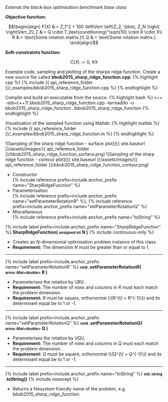 *Extends the black-box optimisation benchmark base class*

**Objective function:**

$$\begin{align}
F(X) &:= Z_1^2 + 100 \left\Vert \left(Z_2, \ldots, Z_N \right) \right\Vert_2\\
Z &:= Q \cdot T_\text{conditioning}^\sqrt{10} \cdot R \cdot X\\
R &:= \text{Some rotation matrix.}\\
Q &:= \text{Some rotation matrix.}
\end{align}$$

**Soft-constraints function:**

$$C(X) := 0, \ \forall X$$

Example code, sampling and plotting of the sharpe ridge function.
Create a new source file called **bbob2015_sharp_ridge_function.cpp**:
{% highlight cpp %}
{% include {{ api_reference_folder }}/_examples/bbob2015_sharp_ridge_function.cpp %}
{% endhighlight %}

Compile and build an executable from the source.
{% highlight bash %}
c++ -std=c++11 bbob2015_sharp_ridge_function.cpp -larmadillo -o bbob2015_sharp_ridge_function
./bbob2015_sharp_ridge_function
{% endhighlight %}

Visualisation of the sampled function using Matlab:
{% highlight matlab %}
{% include {{ api_reference_folder }}/_examples/bbob2015_sharp_ridge_function.m %}
{% endhighlight %}

![Sampling of the sharp ridge function - surface plot]({{ site.baseurl }}/assets/images/{{ api_reference_folder }}/bbob2015_sharp_ridge_function_surface.png)
![Sampling of the sharp ridge function - contour plot]({{ site.baseurl }}/assets/images/{{ api_reference_folder }}/bbob2015_sharp_ridge_function_contour.png)

- Constructor<br>
  {% include reference prefix=include.anchor_prefix name="SharpRidgeFunction" %}
- Parameterisation<br>
  {% include reference prefix=include.anchor_prefix name="setParameterRotationR" %}, {% include reference prefix=include.anchor_prefix name="setParameterRotationQ" %}
- Miscellaneous<br>
  {% include reference prefix=include.anchor_prefix name="toString" %}

{% include label prefix=include.anchor_prefix name="SharpRidgeFunction" %}
**SharpRidgeFunction( <small>unsigned int</small> N )** {% include continuous-only %}

- Creates an *N*-dimensional optimisation problem instance of this class.
- **Requirement:** The dimension *N* must be greater than or equal to 1.

---
{% include label prefix=include.anchor_prefix name="setParameterRotationR" %}
**<small>void</small> .setParameterRotationR( <small>arma::Mat&lt;double&gt;</small> R )**

- Parameterises the rotation by \\(R\\).
- **Requirement:** The number of rows and columns in *R* must each match the problem dimension.
- **Requirement:** *R* must be square, orthonormal (\\(R^{t} = R^{-1}\\)) and its determinant equal be to 1 or -1.

---
{% include label prefix=include.anchor_prefix name="setParameterRotationQ" %}
**<small>void</small> .setParameterRotationQ( <small>arma::Mat&lt;double&gt;</small> Q )**

- Parameterises the rotation by \\(Q\\).
- **Requirement:** The number of rows and columns in *Q* must each match the problem dimension.
- **Requirement:** *Q* must be square, orthonormal (\\(Q^{t} = Q^{-1}\\)) and its determinant equal be to 1 or -1.

---
{% include label prefix=include.anchor_prefix name="toString" %}
**<small>std::string</small> .toString()** {% include noexcept %}

- Returns a filesystem friendly name of the problem, e.g. *bbob2015_sharp_ridge_function*.